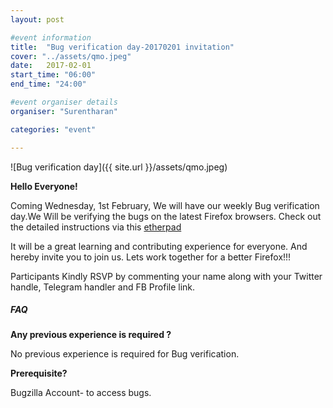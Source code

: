 ```yaml
---
layout: post

#event information
title:  "Bug verification day-20170201 invitation"
cover: "../assets/qmo.jpeg"
date:   2017-02-01
start_time: "06:00"
end_time: "24:00"

#event organiser details
organiser: "Surentharan"

categories: "event"

---
```

![Bug verification day]({{ site.url }}/assets/qmo.jpeg)


**Hello Everyone!**

Coming Wednesday, 1st February, We will have our weekly Bug verification day.We Will be verifying the bugs on the latest Firefox browsers. Check out the detailed instructions via this [etherpad](https://public.etherpad-mozilla.org/p/Mozilla_INDIA_QA_bug_verification_day_20170201)

It will be a great learning and contributing experience for everyone. And hereby invite you to join us. Lets work together for a better Firefox!!!

Participants Kindly RSVP by commenting your name along with your Twitter handle, Telegram handler and FB Profile link.

##### FAQ

**Any previous experience is required ?**

No previous experience is required for Bug verification.


**Prerequisite?**

Bugzilla Account- to access bugs.
